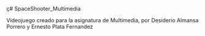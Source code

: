 ç# SpaceShooter_Multimedia

Videojuego creado para la asignatura de Multimedia, por Desiderio Almansa Porrero y Ernesto Plata Fernandez
